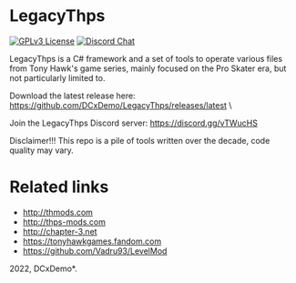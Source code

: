 # LegacyThps

[![GPLv3 License](https://img.shields.io/badge/License-GPL%20v3-green.svg)](https://opensource.org/licenses/GPL-3.0)
[![Discord Chat](https://img.shields.io/discord/527135227546435584.svg)](https://discord.gg/vTWucHS)

LegacyThps is a C# framework and a set of tools to operate various files from Tony Hawk's game series, mainly focused on the Pro Skater era, but not particularly limited to.

Download the latest release here: https://github.com/DCxDemo/LegacyThps/releases/latest \

Join the LegacyThps Discord server: https://discord.gg/vTWucHS

Disclaimer!!!
This repo is a pile of tools written over the decade, code quality may vary.

# Related links
* http://thmods.com
* http://thps-mods.com
* http://chapter-3.net
* https://tonyhawkgames.fandom.com
* https://github.com/Vadru93/LevelMod

2022, DCxDemo*.